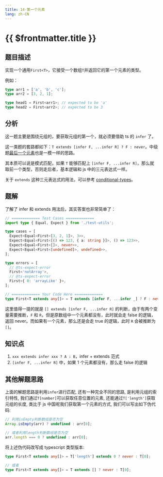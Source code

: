 ```yaml
---
title: 14-第一个元素
lang: zh-CN
---
```


# {{ $frontmatter.title }}

## 题目描述

实现一个通用`First<T>`，它接受一个数组`T`并返回它的第一个元素的类型。

例如：

```ts
type arr1 = ['a', 'b', 'c'];
type arr2 = [3, 2, 1];

type head1 = First<arr1>; // expected to be 'a'
type head2 = First<arr2>; // expected to be 3
```

## 分析

这一题主要是围绕元组的，要获取元组的第一个，就必须要借助 ts 的 `infer` 了。

这一类题的套路都如下：`T extends [infer F, ...infer R] ? F : never`。中级题[最后一个元素](/medium/15-最后一个元素.md)也是一模一样的思路。

其本质可以说是模式匹配，如果 `T` 能够匹配上 `[infer F, ...infer R]`，那么就取前一个类型，否则走后者，基本逻辑和 js 中的三元表达式一样。

关于 `extends` 这种三元表达式的用法，可以参考 [conditional-types](https://www.typescriptlang.org/docs/handbook/2/conditional-types.html)。

## 题解

了解了 infer 和 extends 用法后，其实答案也非常简单了：

```ts
// ============= Test Cases =============
import type { Equal, Expect } from './test-utils';

type cases = [
  Expect<Equal<First<[3, 2, 1]>, 3>>,
  Expect<Equal<First<[() => 123, { a: string }]>, () => 123>>,
  Expect<Equal<First<[]>, never>>,
  Expect<Equal<First<[undefined]>, undefined>>,
];

type errors = [
  // @ts-expect-error
  First<'notArray'>,
  // @ts-expect-error
  First<{ 0: 'arrayLike' }>,
];

// ============= Your Code Here =============
type First<T extends any[]> = T extends [infer F, ...infer _] ? F : never;
```

这里值得一提的就是 `[] extends [infer F, ...infer R]` 的判断，由于有两个变量需要推断，`F` 和 `R`，但是原数组中一个元素都没有，此时就会走 false 的逻辑，返回 never。而如果有一个元素，那么还是会走 true 的逻辑，此时 `R` 会被推断为 `[]`。

## 知识点

1. `xxx extends infer xxx ? A : B`，infer + extends 范式
2. `[infer F, ...infer R]` 中，如果 1 个元素都没有，那么走 false 的逻辑

## 其他解题思路

上面的解题思路是利用`infer`进行匹配, 还有一种完全不同的思路, 是利用元组的索引特性, 我们通过`T[number]`可以获取任意位置的元素, 还能通过`T['length']`获取元组的长度, 类比于 js 中国呢我们获取第一个元素的方式, 我们可以写出如下伪代码:

```ts
// 利用isEmpty判断数组是否为空
Array.isEmpty(arr) ? undefined : arr[0];

// 或者利用length判断数组是否为空
arr.length === 0 ? undefined : arr[0];
```

将上述伪代码改写成 typescript 类型版本:

```ts
type First<T extends any[]> = T['length'] extends 0 ? never : T[0];

// 或者
type First<T extends any[]> = T extends [] ? never : T[0];
```
